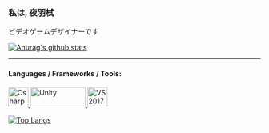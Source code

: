 ### 私は, 夜羽栻
ビデオゲームデザイナーです

[![Anurag's github stats](https://github-readme-stats.vercel.app/api?username=Exterior404&show_icons=true&theme=omni)](https://www.plurk.com/Exterior404)

<hr>

#### Languages / Frameworks / Tools:
<a href="https://docs.microsoft.com/zh-tw/dotnet/csharp/" target="_blank"> 
<img src="https://upload.wikimedia.org/wikipedia/commons/4/4f/Csharp_Logo.png" alt="Csharp" width="40" height="40"/> 
</a>
<a href="https://unity.com" target="_blank"> 
<img src="https://upload.wikimedia.org/wikipedia/commons/1/19/Unity_Technologies_logo.svg" alt="Unity" width="110" height="40"/> 
</a>
<a href="https://visualstudio.microsoft.com/zh-hant/" target="_blank"> 
<img src="https://upload.wikimedia.org/wikipedia/commons/c/cd/Visual_Studio_2017_Logo.svg" alt="VS2017" width="40" height="40"/> 
</a>

[![Top Langs](https://github-readme-stats.vercel.app/api/top-langs/?username=Exterior404&layout=compact)](https://github.com/anuraghazra/github-readme-stats)
